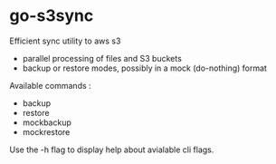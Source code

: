 # go-s3sync

Efficient sync utility to aws s3
* parallel processing of files and S3 buckets
* backup or restore modes, possibly in a mock (do-nothing) format

Available commands :
* backup
* restore
* mockbackup
* mockrestore

Use the -h flag to display help about avialable cli flags.
